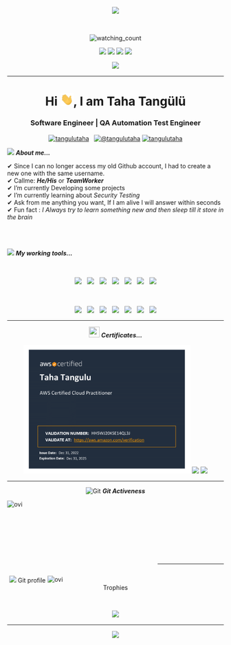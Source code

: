 
<p align="center">
  <img src="https://github.com/thompsonemerson/thompsonemerson/raw/master/cover-thompson.png" height="200"/>
 
</p>
<br>

<p align="center"> 
<img src="https://komarev.com/ghpvc/?username=LaptopRecai&color=orange" alt="watching_count" />
 </p>
 <p align="center">
  <img src="https://img.shields.io/badge/Age-27-blue" />
  <img src="https://img.shields.io/badge/Focus-Test%20Engineering-brightgreen" />
  <img src="https://img.shields.io/badge/Lives-Turkey-brightgreen" />
  <img src="https://img.shields.io/badge/Languages-Turkish%20%26%20English-brightgreen" />
  <p align="center"> 
  <img src="https://dcbadge.vercel.app/api/shield/216917706392207361" height="25" />
   </p>
</p>
<hr>
<h1 align="center">Hi <img src="https://raw.githubusercontent.com/ABSphreak/ABSphreak/master/gifs/Hi.gif" width="30px">, I am Taha Tangülü </h1>
<h3 align="center">Software Engineer | QA Automation Test Engineer</h3>
<p align="center">
<a href="https://www.linkedin.com/in/tahatangulu/" target="blank"><img align="center" src="https://upload.wikimedia.org/wikipedia/commons/thumb/8/81/LinkedIn_icon.svg/2048px-LinkedIn_icon.svg.png" alt="tangulutaha" height="40" width="40" /></a> &nbsp
<a href="https://www.hackerrank.com/tangulutaha" target="blank"><img align="center" src="https://cdn.worldvectorlogo.com/logos/hackerrank.svg" alt="@tangulutaha" height="40" width="40" /></a>
<a href="https://www.kaggle.com/tahatangl" target="blank"><img align="center" src="https://cdn4.iconfinder.com/data/icons/logos-and-brands/512/189_Kaggle_logo_logos-512.png" alt="tangulutaha" height="40" width="40" /></a>
<!--<a href="https://www.instagram.com/tangulutaha/" target="blank"><img align="center" src="https://proofmart.com/wp-content/uploads/2021/06/instagram-10-low.png" alt="insta_ovindu" height="30" width="40" /></a>
<a href="https://www.facebook.com/tahatangulu/" target="blank"><img align="center" src="https://i.pinimg.com/originals/b7/63/69/b763699fd1fa3bfb374442593ae642e1.png" alt="fb_ovindu" height="30" width="40" /></a>
<a href = "mailto: tangulutaha@gmail.com"><img align="center" src="https://mecanicadorrego.net/wp-content/uploads/2020/04/gmail-icon-png-black-7.png" height="30" width="40" /></a> -->
</p>
</p>


<!--
<p align="center">
  <em>Turkey (" Wisdom is all wealth ")</a>. <br>
    <b>a passionate self-learner</b> <img src="https://github.com/TheDudeThatCode/TheDudeThatCode/blob/master/Assets/Developer.gif" width="30px"> and a <b>Machine Learning Engineer</b>&nbsp;<img src="https://github.com/TheDudeThatCode/TheDudeThatCode/blob/master/Assets/Designer.gif" width="36px">&nbsp,<br>who is <b>obsessed</b>
    with <b>Data science</b> and always looking to find patterns of which are hidden in the data 
  </em> 
  <br>
  <img src="https://media.giphy.com/media/gH3LO09IOiZIqePwv9/giphy.gif" width="50" /> <b><i align="center">Thought : "Life is full of choices…choose wisely!”</i></b> <img src="https://media.giphy.com/media/qjqUcgIyRjsl2/giphy.gif" width="50" />
</p>
<br><br>
<img align="right" width=200px height=200px alt="side_sticker" src="https://media.giphy.com/media/TEnXkcsHrP4YedChhA/giphy.gif" />
-->
<img src="https://media.giphy.com/media/iY8CRBdQXODJSCERIr/giphy.gif" width="30px">&nbsp;***About me...***

✔ Since I can no longer access my old Github account, I had to create a new one with the same username. <br>
✔ Callme: ***He/His*** or ***TeamWorker*** <br>
✔ I’m currently Developing some projects<br>
✔ I’m currently learning about *Security Testing*<br>
✔ Ask from me anything you want, If I am alive I will answer within seconds<br>
✔ Fun fact : *I Always try to learn something new and then sleep till it store in the brain*<br><br><br><br>
 

<img src="https://media.giphy.com/media/iY8CRBdQXODJSCERIr/giphy.gif" width="30px">&nbsp;***My working tools...***
<p align="center">
<img height="50" src="https://www.vectorlogo.zone/logos/git-scm/git-scm-ar21.svg">
<img height="50" width="5px" src="https://www.blondiebliss.co.ke/wp-content/uploads/2020/02/vertical-black-line-png-18.png">
<img height="50" src="https://www.vectorlogo.zone/logos/java/java-ar21.svg">
  <img height="50" width="5px" src="https://www.blondiebliss.co.ke/wp-content/uploads/2020/02/vertical-black-line-png-18.png">
<img height="50" src="https://seeklogo.com/images/S/selenium-logo-A1B53CEFB0-seeklogo.com.png">
  <img height="50" width="5px" src="https://www.blondiebliss.co.ke/wp-content/uploads/2020/02/vertical-black-line-png-18.png">
<img  height="30"  src="https://gauge.org/assets/images/gauge-logo_white.svg">
  <img height="50" width="5px" src="https://www.blondiebliss.co.ke/wp-content/uploads/2020/02/vertical-black-line-png-18.png">
<img height="50" src="https://www.vectorlogo.zone/logos/jenkins/jenkins-ar21.svg">
  <img height="50" width="5px" src="https://www.blondiebliss.co.ke/wp-content/uploads/2020/02/vertical-black-line-png-18.png">
<img height="50" src="https://www.vectorlogo.zone/logos/python/python-ar21.svg">
  <img height="50" width="5px" src="https://www.blondiebliss.co.ke/wp-content/uploads/2020/02/vertical-black-line-png-18.png">
<img  height="50" src="https://www.vectorlogo.zone/logos/javascript/javascript-ar21.svg">
  <a>
<p align="center">
<img  height="50" src="https://www.vectorlogo.zone/logos/mongodb/mongodb-ar21.svg">
  <img height="50" width="5px" src="https://www.blondiebliss.co.ke/wp-content/uploads/2020/02/vertical-black-line-png-18.png">
<img height="50" src="https://www.vectorlogo.zone/logos/mysql/mysql-ar21.svg"> 
  <img height="50" width="5px" src="https://www.blondiebliss.co.ke/wp-content/uploads/2020/02/vertical-black-line-png-18.png">
<img height="50" src="https://www.vectorlogo.zone/logos/sqlite/sqlite-ar21.svg">
  <img height="50" width="5px" src="https://www.blondiebliss.co.ke/wp-content/uploads/2020/02/vertical-black-line-png-18.png">
<img height="50" src="https://www.vectorlogo.zone/logos/w3_html5/w3_html5-ar21.svg">
  <img height="50" width="5px" src="https://www.blondiebliss.co.ke/wp-content/uploads/2020/02/vertical-black-line-png-18.png">
<img height="50" src="https://www.vectorlogo.zone/logos/w3_css/w3_css-ar21.svg">
  <img height="50" width="5px" src="https://www.blondiebliss.co.ke/wp-content/uploads/2020/02/vertical-black-line-png-18.png">
<img  height="50" src="https://www.vectorlogo.zone/logos/lua/lua-ar21.svg">
  <img height="50" width="5px" src="https://www.blondiebliss.co.ke/wp-content/uploads/2020/02/vertical-black-line-png-18.png">
<img  height="50" src="https://www.vectorlogo.zone/logos/heroku/heroku-ar21.svg"> 
      
<hr>
<p align="center">
<img src="https://c.tenor.com/vdYY5LRBJpQAAAAi/approve.gif" height="25px" width="25px">&nbsp;<b><i>Certificates...</i></b>
 </p>

<p align="center">
<img height="300" src="https://github.com/TahaTangulu/TahaTangulu/blob/main/AWS%20Certified%20Cloud%20Practitioner%20certificate%20(1)-1.png">
<img height="300" src="https://github.com/TahaTangulu/TahaTangulu/blob/main/python.png?raw=true">
<img height="300" src="https://github.com/TahaTangulu/TahaTangulu/blob/main/sql.png?raw=true">

     
  <hr>
 <p align="center">
 <img src="https://media.giphy.com/media/W5eoZHPpUx9sapR0eu/giphy.gif" width="30px" alt="Git"/>&nbsp;<i><b>Git Activeness</b></i></p>
 
<p><img align="left" height="175" width="350" src="https://github-readme-stats.vercel.app/api/top-langs?username=TahaTangulu&show_icons=true&locale=en&layout=compact&theme=tokyonight" alt="ovi" /></p>
<p>&nbsp;<img align="right" src="https://github-readme-stats.vercel.app/api?username=TahaTangulu&show_icons=true&locale=en&theme=tokyonight" alt="ovi" width="410" /></p>
<br><br><br><br><br>
</br>

<hr>


<p align="center"><img src="https://media.giphy.com/media/QaMcXSekUWx7aogAUr/giphy.gif" width="30" />&nbsp;Git profile Trophies</p><br>
<p align="center"><img src="https://github-profile-trophy.vercel.app/?username=TahaTangulu&theme=juicyfresh&no-bg=true"  </p>
  
<hr>

<p align="center"><img src="https://spotify-github-profile.vercel.app/api/view?uid=tahatangulu&cover_image=true&theme=default&show_offline=false&background_color=121212&bar_color_cover=false"</p>
